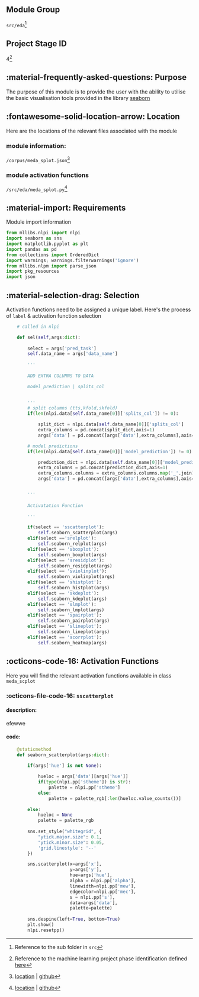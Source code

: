 
## **Module Group**

`src/eda`[^1]

## **Project Stage ID**

[^1]: Reference to the sub folder in `src`

4[^2]

[^2]: Reference to the machine learning project phase identification defined [here](../../mlproject.md)

## :material-frequently-asked-questions: **Purpose**

The purpose of this module is to provide the user with the ability to utilise the basic visualisation tools provided in the library [seaborn](https://seaborn.pydata.org/)

## :fontawesome-solid-location-arrow: **Location**

Here are the locations of the relevant files associated with the module

### module information:

`/corpus/meda_splot.json`[^3]

[^3]: [location](../../../src/mllibs/corpus/meda_splot.json) | [github](https://github.com/shtrausslearning/mllibs/blob/main/src/mllibs/corpus/meda_splot.json)

### module activation functions

`/src/eda/meda_splot.py`[^4]

[^4]: [location](../../../src/mllibs/eda/meda_splot.py) | [github](https://github.com/shtrausslearning/mllibs/blob/main/src/mllibs/eda/meda_splot.py)

## :material-import: **Requirements**

Module import information

```python
from mllibs.nlpi import nlpi
import seaborn as sns
import matplotlib.pyplot as plt
import pandas as pd
from collections import OrderedDict
import warnings; warnings.filterwarnings('ignore')
from mllibs.nlpm import parse_json
import pkg_resources
import json
```

## :material-selection-drag: **Selection**

Activation functions need to be assigned a unique label. Here's the process of `label` & activation function selection 

```python
    # called in nlpi

    def sel(self,args:dict):
                
        select = args['pred_task']
        self.data_name = args['data_name']
        
        ''' 
        
        ADD EXTRA COLUMNS TO DATA 

        model_prediction | splits_col

        
        '''
        # split columns (tts,kfold,skfold) 
        if(len(nlpi.data[self.data_name[0]]['splits_col']) != 0):

            split_dict = nlpi.data[self.data_name[0]]['splits_col']
            extra_columns = pd.concat(split_dict,axis=1)
            args['data'] = pd.concat([args['data'],extra_columns],axis=1)

        # model predictions
        if(len(nlpi.data[self.data_name[0]]['model_prediction']) != 0):

            prediction_dict = nlpi.data[self.data_name[0]]['model_prediction']
            extra_columns = pd.concat(prediction_dict,axis=1)
            extra_columns.columns = extra_columns.columns.map('_'.join)
            args['data'] = pd.concat([args['data'],extra_columns],axis=1)


        ''' 
        
        Activatation Function
        
        '''

        if(select == 'sscatterplot'):
            self.seaborn_scatterplot(args)
        elif(select =='srelplot'):
            self.seaborn_relplot(args)
        elif(select == 'sboxplot'):
            self.seaborn_boxplot(args)
        elif(select == 'sresidplot'):
            self.seaborn_residplot(args)
        elif(select == 'sviolinplot'):
            self.seaborn_violinplot(args)
        elif(select == 'shistplot'):
            self.seaborn_histplot(args)
        elif(select == 'skdeplot'):
            self.seaborn_kdeplot(args)
        elif(select == 'slmplot'):
            self.seaborn_lmplot(args)
        elif(select == 'spairplot'):
            self.seaborn_pairplot(args)
        elif(select == 'slineplot'):
            self.seaborn_lineplot(args)
        elif(select == 'scorrplot'):
            self.seaborn_heatmap(args)
```

## :octicons-code-16: **Activation Functions**

Here you will find the relevant activation functions available in class `meda_scplot`

### :octicons-file-code-16: `sscatterplot`

#### description:

efewwe

#### code:

```python linenums="1"
    @staticmethod
    def seaborn_scatterplot(args:dict):
           
        if(args['hue'] is not None):

            hueloc = args['data'][args['hue']]
            if(type(nlpi.pp['stheme']) is str):
                palette = nlpi.pp['stheme']
            else:
                palette = palette_rgb[:len(hueloc.value_counts())]
                
        else:
            hueloc = None
            palette = palette_rgb
            
        sns.set_style("whitegrid", {
            "ytick.major.size": 0.1,
            "ytick.minor.size": 0.05,
            'grid.linestyle': '--'
        })

        sns.scatterplot(x=args['x'], 
                        y=args['y'],
                        hue=args['hue'],
                        alpha = nlpi.pp['alpha'],
                        linewidth=nlpi.pp['mew'],
                        edgecolor=nlpi.pp['mec'],
                        s = nlpi.pp['s'],
                        data=args['data'],
                        palette=palette)
        
        sns.despine(left=True, bottom=True)
        plt.show()
        nlpi.resetpp()
```


